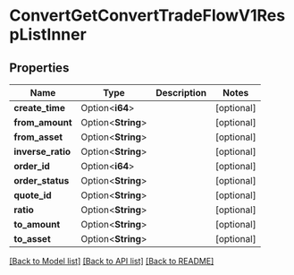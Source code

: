 # ConvertGetConvertTradeFlowV1RespListInner

## Properties

Name | Type | Description | Notes
------------ | ------------- | ------------- | -------------
**create_time** | Option<**i64**> |  | [optional]
**from_amount** | Option<**String**> |  | [optional]
**from_asset** | Option<**String**> |  | [optional]
**inverse_ratio** | Option<**String**> |  | [optional]
**order_id** | Option<**i64**> |  | [optional]
**order_status** | Option<**String**> |  | [optional]
**quote_id** | Option<**String**> |  | [optional]
**ratio** | Option<**String**> |  | [optional]
**to_amount** | Option<**String**> |  | [optional]
**to_asset** | Option<**String**> |  | [optional]

[[Back to Model list]](../README.md#documentation-for-models) [[Back to API list]](../README.md#documentation-for-api-endpoints) [[Back to README]](../README.md)


